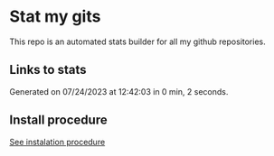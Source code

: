 # Stat my gits

This repo is an automated stats builder for all my github repositories.

## Links to stats


Generated on 07/24/2023 at 12:42:03 in 0 min, 2 seconds.

## Install procedure

[See instalation procedure](./src/install.md)
